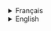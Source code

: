 <details>
  <summary>Français</summary>

# Projet Chatop

Comme vous pouvez le constater le projet est constitué d'un front-end et d'un back-end. Ce projet a été développé dans le cadre d'une formation où la partie front-end est fourni à l'étudiant pour qu'il puisse développer toute la partie back-end et mettre en place la connexion entre le front-end et le back-end.

Le front est un projet développé sur Angular 14 et le back sur Springboot 2.7.

## Par où commencer ?

Pour la partie back du projet, il vous faudra tout d'abord exécuter la commande suivante `docker-compose up` à la racine du projet afin de générer la base de donnée à l'aide de docker, puis importer le dossier **back-end** dans votre IDE dédié (IntelliJ, Eclipse...).

Avant de `build` et `run` l'application, veuillez tout d'abord paramétrer les **variables d'environnements** de votre IDE afin que l'application puisse interagir avec la **base de données** dont les variables en question se situent dans le fichier **application.properties** (les valeurs sont paramétrées aux préalables dans le **docker-compose.yml**).

DB_URL=jdbc:mysql://localhost:`port`/`db_name`
DB_USER=`user`
DB_PASSWORD=`password`

Exemple sur IntelliJ IDEA: DB_URL=jdbc:mysql://localhost:3306/oc_chatop_db;DB_USER=oc_user;DB_PASSWORD=oc_pwd

<img src='/ressources/images/IntelliJ.png' width='500'/>


Pour la partie front du projet, aller dans le dossier **front-end** pour générer le **node_module** en exécutant la commande suivante `npm install`.
Une fois l'installation complète, executer la commande `npm start` pour exécuter l'application et naviguer sur l'URL fourni (l'URL par défaut `http://localhost:4200/`).

<details>
  <summary>Organisation de développement</summary>

## Kanban

<img src='/ressources/images/Kanban.png' width='500'/>

Suite à une lecture des spécifications, chaque **issue** (ticket) correspond à une fonctionnalité de l'application et donc à une branche qui lui est spécifique dont le premier numéro du ticket correspond à une partie de l'application.

Bien entendu, le nombre de tickets dépendent du développement en question et de son avancement (nombre de fonctionnalité additionnelle nécessaire, bug rencontré...).

Ce qui résulte à l'historique suivant à travers les différents commit détaillant brièvement les modifications apportées.

<img src='/ressources/images/branch-git.png' width='500'/>

</details>

<details>
  <summary>Structure de l'architecture du projet</summary>

<details>
  <summary>Arborescence</summary>
back-end
├── HELP.md
├── images
│   └── rentals
├── lib
│   └── webjars-locator-core-0.48.jar
├── mvnw
├── mvnw.cmd
├── pom.xml
├── src
│   └── main
│       ├── java
│       │   └── com
│       │       └── openclassrooms
│       │           └── occhatop
│       │               ├── OcChatopApplication.java
│       │               ├── configuration
│       │               │   ├── AuthEntryPointJwt.java
│       │               │   ├── JwtAuthenticationFilter.java
│       │               │   ├── SecurityConfig.java
│       │               │   └── SwaggerConfiguration.java
│       │               ├── controllers
│       │               │   ├── AuthenticationController.java
│       │               │   ├── ImageController.java
│       │               │   ├── MessageController.java
│       │               │   ├── RentalController.java
│       │               │   └── UserController.java
│       │               ├── dao
│       │               │   ├── AuthenticationRequest.java
│       │               │   ├── AuthenticationResponse.java
│       │               │   └── RegisterRequest.java
│       │               ├── dto
│       │               │   ├── RentalDTO.java
│       │               │   └── UserDTO.java
│       │               ├── exceptions
│       │               │   ├── RentalNotFoundException.java
│       │               │   ├── UserIdNotFoundException.java
│       │               │   └── UserNotFoundException.java
│       │               ├── models
│       │               │   ├── authentication
│       │               │   │   └── User.java
│       │               │   ├── message
│       │               │   │   └── Message.java
│       │               │   └── rental
│       │               │       └── Rental.java
│       │               ├── repositories
│       │               │   ├── MessageRepository.java
│       │               │   ├── RentalRepository.java
│       │               │   └── UserRepository.java
│       │               └── services
│       │                   ├── AuthenticationService.java
│       │                   ├── JwtService.java
│       │                   ├── MessageService.java
│       │                   ├── RentalService.java
│       │                   └── UserService.java
│       └── resources
│           ├── application.properties
│           ├── static
│           └── templates
</details>

Vous pourrez constater que l'architecture du projet suit une structure assez commune pour les applications développées sous Spring Boot.

- `configuration` : Ce dossier contient les **configurations** spécifiques de l'application, notamment la configuration de la sécurité. Dans ce projet, un système de sécurité est mis en place pour filtrer les accès à certaines URL en fonction des utilisateurs à l'aide du JSON Web Token (JWT).

- `controllers` : Ce dossier contient les classes de **contrôleurs** qui gèrent le mappage des API. Les contrôleurs sont responsables de recevoir les requêtes HTTP, de traiter les données et de renvoyer les réponses appropriées.

- `models` : Ce dossier contient les classes de **modèles** qui représentent les entités métier de l'application. Les modèles sont généralement des classes Java avec des annotations pour la persistance des données et la validation.

- `repositories` : Ce dossier contient les **interfaces de dépôt** (repositories) qui définissent les opérations de persistance des données. Les interfaces de dépôt sont utilisées pour interagir avec la base de données ou tout autre système de stockage des données (l'application utilise actuellement MySQL).

- `services` : Ce dossier contient les classes de **services** qui implémentent la logique métier de l'application. Les services sont responsables de la manipulation des données, de la coordination des opérations et de l'exécution des règles métier tel qu'enregistrer un nouvel utilisateur, génerer le token pour l'authentification et mettre à jour les annonces des utilisateurs.

</details>

<details>
  <summary>Les enjeux du développement de l'application</summary>
Étant donné que la partie frontend a déjà été fourni dans le cadre de la formation se concentrant donc sur la partie backend.
Ce projet aborde les enjeux suivants :

## Mise en place de l'authentification avec JSON Web Token (JWT)

L'authentification étant le cœur d'une grande majorité des applications sur toutes les plateformes confondues, ce projet utilise **JSON Web Token** (JWT) pour sécuriser l'accès à certaines ressources de l'API. Les JWT offrent une méthode sécurisée pour l'échange d'informations d'authentification entre le client et le serveur, tout en évitant la nécessité de stocker l'état de l'utilisateur sur le serveur.

L'utilisation de JWT présente de nombreuses avantages tel que :

- `Sécurité` : Les JWT sont cryptés et signés numériquement, ce qui garantit l'intégrité des données et empêche toute altération non autorisée.

- `Passage d'informations` : Les JWT permettent de transmettre des informations supplémentaires dans le token lui-même, ce qui évite la nécessité de consulter la base de données à chaque demande d'accès protégé.

- `Stateless` : Les JWT sont "stateless", ce qui signifie que le serveur n'a pas besoin de stocker l'état de l'utilisateur. Cela permet une meilleure évolutivité et une réduction des appels à la base de données.

Schéma d'un processus d'authentification :

<img src='/ressources/images/JWT-works.png' width='500'/>

## Intéraction de la base de donnée à l'aide du Mapping API

Ce projet utilise les mappings API pour permettre l'interaction avec la base de données. Les mappings API permettent de définir les points d'entrée (endpoints) de l'API et spécifient les opérations HTTP (GET, POST, PUT, DELETE) afin que la partie frontend puissent interagir avec la base de données.

Voici quelques exemples de mappings API couramment utilisés :

- `GET` : Utilisé pour récupérer des données à partir de la base de données. Dans le cadre du projet il est utilisé afin de récupérer des informations sur l'utilisateur authentifié, vous pouvez utiliser l'endpoint `/api/auth/me` avec la méthode HTTP GET.

- `POST` : Utilisé pour créer de nouvelles ressources dans la base de données. Dans le cadre du projet il est utilisé pour enregistrer un nouvel utilisateur ou ajouter une nouvelle annonce, vous pouvez utiliser l'endpoint `/auth/register` avec la méthode HTTP POST et fournir les données du futur utilisateur dans le corps de la requête.

- `PUT` : Utilisé pour mettre à jour des ressources existantes dans la base de données. Dans le cadre du projet il est utilisé pour modifier le contenu d'une annonce, vous pouvez utiliser l'endpoint `/api/rentals/{id}` avec la méthode HTTP PUT et fournir les nouvelles données de l'annonce dans le corps de la requête.

- `DELETE` : Utilisé pour supprimer des ressources de la base de données. Il n'est pas utilisé dans le cadre du projet.

Les mappings API permettent d'exposer les fonctionnalités de l'application aux clients, ce qui fait que toute autre application développé sur un framework web, mobile ou autre service puissent y interagir.

## Swagger

Vous avez la possibilitté consulté l'ensemble des API et y expérimenter à travers Swagger via le lien suivant `http://localhost:3000/swagger-ui/index.html` lorsque l'application est exécuté.
Une grande partie des API nécessitent d'un token (JWT) et il est donc préférable de commencer par l'authentification.

</details>
<details>
  <summary>Les dépendances</summary>

| Dépendance      |                                           Lien                                           |
| :-------------- | :--------------------------------------------------------------------------------------: |
| Springboot JPA  |           https://docs.spring.io/spring-data/jpa/docs/current/reference/html/            |
| Springboot web  |         https://docs.spring.io/spring-boot/docs/current/reference/html/web.html          |
| Spring Security |               https://docs.spring.io/spring-security/reference/index.html                |
| MySql Driver    |                    https://spring.io/guides/gs/accessing-data-mysql/                     |
| JWT             | https://docs.spring.io/spring-security/reference/servlet/oauth2/resource-server/jwt.html |
| Lombok          |                     https://www.baeldung.com/intro-to-project-lombok                     |
| Swagger         |                https://www.baeldung.com/spring-rest-openapi-documentation                |

</details>
</details>
<details>
  <summary>English</summary>

# Chatop project

As you can see, the project consists of a front-end and a back-end. This project was developed as part of a training program in which the front-end is provided to the student so that I develop the entire back-end and set up the connection between the front-end and the back-end.

The front-end is a project developed on Angular 14 and the back-end on Springboot 2.7.

## Where to start ?

For the back end of the project, you'll first need to run the following command `docker-compose up` at the project root to generate the database using docker.
Then import the **back-end** folder into your dedicated IDE (IntelliJ, Eclipse...), `build` and `run` the application.

For the front-end part of the project, go to the **front-end** folder to generate the **node_module** by executing the following command `npm install`.
Once the installation is complete, run the command `npm start` to execute the application and navigate to the URL provided (the default URL is `http://localhost:4200/`).

Before `build` and `run` the application, please first set the **environment variables** in your IDE so that the application can interact with the **database** whose variables are located in the **application.properties** file (the values are set beforehand in the **docker-compose.yml**).

DB_URL=jdbc:mysql://localhost:`port`/`db_name`
DB_USER=`user`
DB_PASSWORD=`password`

Example on IntelliJ IDEA: DB_URL=jdbc:mysql://localhost:3306/oc_chatop_db;DB_USER=oc_user;DB_PASSWORD=oc_pwd

<img src='/ressources/images/IntelliJ.png' width='500'/>

<details>
  <summary>Development organization</summary>

## Kanban

<img src='/ressources/images/Kanban.png' width='500'/>

Following a reading of the specifications, each **issue** corresponds to an application feature and therefore to a specific branch, the first ticket number of which corresponds to a part of the application.

Of course, the number of tickets depends on the development and its progress (number of additional functions required, bugs encountered...).

This results in the following history through the various commits, briefly detailing the modifications made.

<img src='/ressources/images/branch-git.png' width='500'/>

</details>

<details>
  <summary>Project architecture structure</summary>

<details>
  <summary>Tree</summary>
back-end
├── HELP.md
├── images
│   └── rentals
├── lib
│   └── webjars-locator-core-0.48.jar
├── mvnw
├── mvnw.cmd
├── pom.xml
├── src
│   └── main
│       ├── java
│       │   └── com
│       │       └── openclassrooms
│       │           └── occhatop
│       │               ├── OcChatopApplication.java
│       │               ├── configuration
│       │               │   ├── AuthEntryPointJwt.java
│       │               │   ├── JwtAuthenticationFilter.java
│       │               │   ├── SecurityConfig.java
│       │               │   └── SwaggerConfiguration.java
│       │               ├── controllers
│       │               │   ├── AuthenticationController.java
│       │               │   ├── ImageController.java
│       │               │   ├── MessageController.java
│       │               │   ├── RentalController.java
│       │               │   └── UserController.java
│       │               ├── dao
│       │               │   ├── AuthenticationRequest.java
│       │               │   ├── AuthenticationResponse.java
│       │               │   └── RegisterRequest.java
│       │               ├── dto
│       │               │   ├── RentalDTO.java
│       │               │   └── UserDTO.java
│       │               ├── exceptions
│       │               │   ├── RentalNotFoundException.java
│       │               │   ├── UserIdNotFoundException.java
│       │               │   └── UserNotFoundException.java
│       │               ├── models
│       │               │   ├── authentication
│       │               │   │   └── User.java
│       │               │   ├── message
│       │               │   │   └── Message.java
│       │               │   └── rental
│       │               │       └── Rental.java
│       │               ├── repositories
│       │               │   ├── MessageRepository.java
│       │               │   ├── RentalRepository.java
│       │               │   └── UserRepository.java
│       │               └── services
│       │                   ├── AuthenticationService.java
│       │                   ├── JwtService.java
│       │                   ├── MessageService.java
│       │                   ├── RentalService.java
│       │                   └── UserService.java
│       └── resources
│           ├── application.properties
│           ├── static
│           └── templates
</details>

As you can see, the architecture of the project follows a fairly common structure for applications developed with Spring Boot.

- `configuration`: This folder contains the **configurations** specific to the application, in particular the security configuration. In this project, a security system is set up to filter access to certain URLs according to users, using the JSON Web Token (JWT).

- `controllers`: This folder contains the **controller** classes that manage API mapping. Controllers are responsible for receiving HTTP requests, processing the data and returning the appropriate responses.

- `models`: This folder contains the **models** classes, which represent the application's business entities. Models are generally Java classes with annotations for data persistence and validation.

- `repositories`: This folder contains the **repository interfaces** that define data persistence operations. Repository interfaces are used to interact with the database or other data storage system (the application currently uses MySQL).

- `services`: This folder contains the **services** classes that implement the application's business logic. Services are responsible for manipulating data, coordinating operations and executing business rules such as registering a new user, generating the token for authentication and updating user announcements.

</details>

<details>
  <summary>Application development challenges</summary>

Since the frontend has already been provided as part of the training course, we'll concentrate on the backend.
This project addresses the following issues:

## Setting up authentication with JSON Web Token (JWT)

The authentication is at the heart of the vast majority of applications on all platforms, this project uses **JSON Web Token** (JWT) to secure access to certain API resources. JWTs offer a secure method of exchanging authentication information between client and server, while avoiding the need to store user state on the server.

The JWT offers a number of advantages:

- `Security`: JWTs are encrypted and digitally signed, guaranteeing data integrity and preventing unauthorized alteration.

- `Information passing`: JWTs enable additional information to be transmitted in the token itself, avoiding the need to consult the database each time a protected access request is made.

- `Stateless`: JWTs are "stateless", meaning that the server doesn't need to store the user's state. This means greater scalability and fewer database calls.

Authentication process diagram :

<img src='/ressources/images/JWT-works.png' width='500'/>

## Mapping API database interaction

This project uses API mappings to enable interaction with the database. API mappings define API endpoints and specify HTTP operations (GET, POST, PUT, DELETE) so that the frontend can interact with the database.

Here are a few examples of commonly used API mappings:

- `GET`: Used to retrieve data from the database. In the context of this project, it is used to retrieve information about the authenticated user. You can use the endpoint `/api/auth/me` with the HTTP GET method.

- `POST`: Used to create new resources in the database. In the context of the project, it is used to register a new user or add a new advert. You can use the `/auth/register` endpoint with the HTTP POST method and supply the data of the future user in the body of the request.

- `PUT`: Used to update existing resources in the database. In the context of the project it is used to modify the content of an advert, you can use the endpoint `/api/rentals/{id}` with the HTTP PUT method and supply the new advert data in the request body.

- `DELETE`: Used to remove resources from the database. It is not used in this project.

API mappings are used to expose the application's functionality to clients, so that any other application developed on a web, mobile or other service framework can interact with it.

## Swagger

You can view and experiment with all the APIs through Swagger through the following link `http://localhost:3000/swagger-ui/index.html` when the application is running.
Many APIs require a token (JWT), so it's best to start with authentication.

</details>

<details>
  <summary>Dependencies</summary>

| Dependency      |                                           Link                                           |
| :-------------- | :--------------------------------------------------------------------------------------: |
| Springboot JPA  |           https://docs.spring.io/spring-data/jpa/docs/current/reference/html/            |
| Springboot web  |         https://docs.spring.io/spring-boot/docs/current/reference/html/web.html          |
| Spring Security |               https://docs.spring.io/spring-security/reference/index.html                |
| MySql Driver    |                    https://spring.io/guides/gs/accessing-data-mysql/                     |
| JWT             | https://docs.spring.io/spring-security/reference/servlet/oauth2/resource-server/jwt.html |
| Lombok          |                     https://www.baeldung.com/intro-to-project-lombok                     |
| Swagger         |                https://www.baeldung.com/spring-rest-openapi-documentation                |

</details>
</details>
